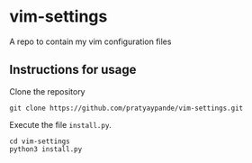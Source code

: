 # vim-settings
A repo to contain my vim configuration files

## Instructions for usage

Clone the repository

```
git clone https://github.com/pratyaypande/vim-settings.git
```
Execute the file `install.py`.
```
cd vim-settings
python3 install.py
```
